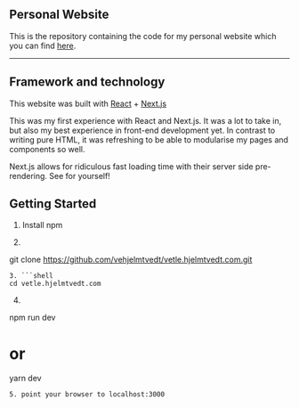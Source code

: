 ## Personal Website

This is the repository containing the code for my personal website which you can find [here]("https://vetle.hjelmtvedt.com").

___

## Framework and technology

This website was built with [React]("https://reactjs.org") + [Next.js]("https://nextjs.org")

This was my first experience with React and Next.js. It was a lot to take in, but also my best experience in front-end development yet. In contrast to writing pure HTML, it was refreshing to be able to modularise my pages and components so well.

Next.js allows for ridiculous fast loading time with their server side pre-rendering. See for yourself!

## Getting Started
1. Install npm
2. ```shell
git clone https://github.com/vehjelmtvedt/vetle.hjelmtvedt.com.git
```
3. ```shell
cd vetle.hjelmtvedt.com
```
4. ```shell
npm run dev
# or
yarn dev
```
5. point your browser to localhost:3000
